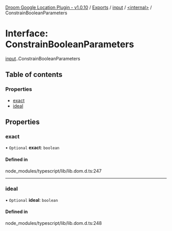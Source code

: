 [Droom Google Location Plugin - v1.0.10](../README.md) / [Exports](../modules.md) / [input](../modules/input.md) / [<internal\>](../modules/input._internal_.md) / ConstrainBooleanParameters

# Interface: ConstrainBooleanParameters

[input](../modules/input.md).[<internal>](../modules/input._internal_.md).ConstrainBooleanParameters

## Table of contents

### Properties

- [exact](input._internal_.ConstrainBooleanParameters.md#exact)
- [ideal](input._internal_.ConstrainBooleanParameters.md#ideal)

## Properties

### exact

• `Optional` **exact**: `boolean`

#### Defined in

node_modules/typescript/lib/lib.dom.d.ts:247

___

### ideal

• `Optional` **ideal**: `boolean`

#### Defined in

node_modules/typescript/lib/lib.dom.d.ts:248
